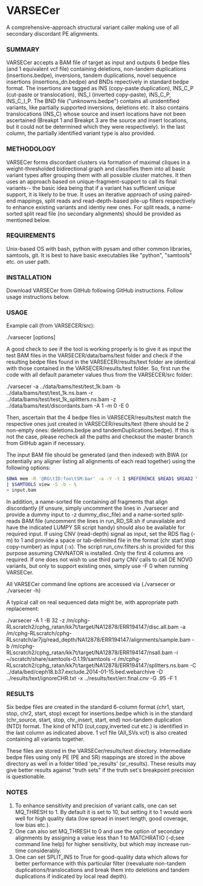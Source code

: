 # VARSECer
A comprehensive-approach structural variant caller making use of all secondary discordant PE alignments.

### SUMMARY

VARSECer accepts a BAM file of target as input and outputs 6 bedpe files (and 1 equivalent vcf file) containing deletions, non-tandem duplications (insertions.bedpe), inversions, tandem duplications, novel sequence insertions (insertions_dn.bedpe) and BNDs repectively in standard bedpe format. The insertions are tagged as INS (copy-paste duplication), INS_C_P (cut-paste or translocation), INS_I (inverted copy-paste), INS_C_P, INS_C_I_P. The BND file ("unknowns.bedpe") contains all unidentified variants, like partially supported inversions, deletions etc. It also contains translocations (INS_C) whose source and insert locations have not been ascertained (Breakpt 1 and Breakpt 3 are the source and insert locations, but it could not be determined which they were respectively). In the last column, the partially identified variant type is also provided.

### METHODOLOGY

VARSECer forms discordant clusters via formation of maximal cliques in a weight-thresholded bidirectional graph and classifies them into all basic variant types after grouping them with all possible cluster matches. It then uses an approach based on unique-fragment-support to call its final variants-- the basic idea being that if a variant has sufficient unique support, it is likely to be true. It uses an iterative approach of using paired-end mappings, split reads and read-depth-based pile-up filters respectively to enhance existing variants and identiy new ones. For split reads, a name-sorted split read file (no secondary alignments) should be provided as mentioned below.

### REQUIREMENTS

Unix-based OS with bash, python with pysam and other common libraries, samtools, git. It is best to have basic executables like "python", "samtools" etc. on user path. 

### INSTALLATION

Download VARSECer from GitHub following GitHub instructions. Follow usage instructions below. 

### USAGE

Example call (from VARSECER/src):

./varsecer [options]

A good check to see if the tool is working properly is to give it as input the test BAM files in the VARSECER/data/bams/test folder and check if the resulting bedpe files found in the VARSECER/results/text folder are identical with those contained in the VARSECER/results/test folder. So, first run the code with all default parameter values thus from the VARSECER/src folder:

./varsecer -a ../data/bams/test/test_1k.bam -b ../data/bams/test/test_1k.ns.bam -r ../data/bams/test/test_1k_splitters.ns.bam -z ../data/bams/test/discordants.bam -A 1 -m 0 -E 0

Then, ascertain that the 4 bedpe files in VARSECER/results/test match the respective ones just created in VARSECER/results/text (there should be 2 non-empty ones: deletions.bedpe and tandemDuplications.bedpe). If this is not the case, please recheck all the paths and checkout the master branch from GitHub again if necessary.

The input BAM file should be generated (and then indexed) with BWA (or potentially any aligner listing all alignments of each read together)  using the following options:

```bash
$BWA mem -R '@RG\tID:foo\tSM:bar' -a -Y -t 1 $REFERENCE $READ1 $READ2 \
| $SAMTOOLS view -S -b - \
> input.bam
```

In addition, a name-sorted file containing *all* fragments that align discordantly (if unsure, simply uncomment the lines in ./varsecer and provide a dummy input to -z dummy_disc_file) and a name-sorted split-reads BAM file (uncomment the lines in run_RD_SR.sh if unavailable and have the indicated LUMPY SR script handy) should also be available for required input. If using CNV (read-depth) signal as input, set the RDS flag (-m) to 1 and provide a space or tab-delimited file in the format (chr start stop copy-number) as input (-x). The script run_cnv.filters.sh is provided for this purpose assuming CNVNATOR is installed. Only the first 4 columns are required. If one does not wish to use third party CNV calls to call DE NOVO variants, but only to support existing ones, simply use -F 0 when running VARSECer.

All VARSECer command line options are accessed via (./varsecer or ./varsecer -h)

A typical call on real sequenced data might be, with appropriate path replacement:

./varsecer -A 1 -B 32 -z /m/cphg-RLscratch2/cphg_ratan/kk7t/target/NA12878/ERR194147/disc.all.bam -a /m/cphg-RLscratch/cphg-RLscratch/ar7jq/read_depth/NA12878/ERR194147/alignments/sample.bam -b /m/cphg-RLscratch2/cphg_ratan/kk7t/target/NA12878/ERR194147/nsall.bam -i ~/scratch/share/samtools-0.1.19/samtools -r /m/cphg-RLscratch2/cphg_ratan/kk7t/target/NA12878/ERR194147/splitters.ns.bam -C ../data/bed/ceph18.b37.exclude.2014-01-15.bed.webarchive -D ../results/text/ignoreCHR.txt -x ../results/text/err.final.cnv -G .95 -F 1

### RESULTS

Six bedpe files are created in the standard 6-column format (chr1, start, stop, chr2, start, stop) except for insertions.bedpe which is in the standard (chr_source, start, stop, chr_insert, start, end) non-tandem duplication (NTD) format. The kind of NTD (cut,copy,inverted cut etc.) is identified in the last column as indicated above. 1 vcf file (All_SVs.vcf) is also created containing all variants together.

These files are stored in the VARSECer/results/text directory. Intermediate bedpe files using only PE (PE and SR) mappings are stored in the above directory as well in a folder titled 'pe_results' (sr_results). These results may give better results against "truth sets" if the truth set's breakpoint precision is questionable.

### NOTES

1. To enhance sensitivity  and precision of variant calls, one can set MQ_THRESH to 1. By default it is set to 10, but setting it to 1 would work well for high quality data (low spread in insert length, good coverage, low bias etc.). 
2. One can also set MQ_THRESH to 0 and use the option of secondary alignments by assigning a value less than 1 to MATCHRATIO (-d;see command line help) for higher sensitivity, but which may increase run-time considerably.
3. One can set SPLIT_INS to True for good-quality data which allows for better performance with this particular filter (reevaluate non-tandem duplications/translocations and break them into deletions and tandem duplications if indicated by local read depth). 

